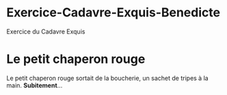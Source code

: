 # Exercice-Cadavre-Exquis-Benedicte
Exercice du Cadavre Exquis

Le petit chaperon rouge
=======================
Le petit chaperon rouge sortait de la boucherie, un sachet de tripes à la main. **Subitement**...